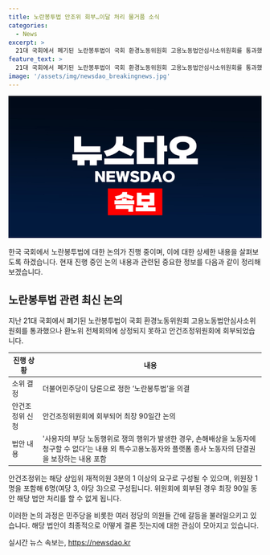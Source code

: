 ```yaml
---
title: 노란봉투법 안조위 회부…이달 처리 물거품 소식
categories:
  - News
excerpt: >
  21대 국회에서 폐기된 노란봉투법이 국회 환경노동위원회 고용노동법안심사소위원회를 통과했지만, 전체회의 상정은 되지 못했다. 야당 의원들의 반발에 따라 안건조정위원회에 회부된 상황으로, 최장 90일간 논의되며 처리가 지연될 수 있음. 노란봉투법은 노동관계를 규정하는 법안으로, 노동자들의 권리 강화와 사용자의 부당 노동행위로 인한 손해배상 제한 등을 다루고 있음. 현재 상황에서 당론과 야당의 입장차이가 논의를 미루는 요인이 될 전망.
feature_text: >
  21대 국회에서 폐기된 노란봉투법이 국회 환경노동위원회 고용노동법안심사소위원회를 통과했지만, 전체회의 상정은 되지 못했다. 야당 의원들의 반발에 따라 안건조정위원회에 회부된 상황으로, 최장 90일간 논의되며 처리가 지연될 수 있음. 노란봉투법은 노동관계를 규정하는 법안으로, 노동자들의 권리 강화와 사용자의 부당 노동행위로 인한 손해배상 제한 등을 다루고 있음. 현재 상황에서 당론과 야당의 입장차이가 논의를 미루는 요인이 될 전망.
image: '/assets/img/newsdao_breakingnews.jpg'
---
```


<p><img src="/assets/img/newsdao_breakingnews.jpg" alt="firstkoreanews 속보" /></p>

<p>한국 국회에서 노란봉투법에 대한 논의가 진행 중이며, 이에 대한 상세한 내용을 살펴보도록 하겠습니다. 현재 진행 중인 논의 내용과 관련된 중요한 정보를 다음과 같이 정리해보겠습니다.</p>

<h2 data-ke-size="size26">노란봉투법 관련 최신 논의</h2>

<p data-ke-size="size16">지난 21대 국회에서 폐기된 노란봉투법이 국회 환경노동위원회 고용노동법안심사소위원회를 통과했으나 환노위 전체회의에 상정되지 못하고 안건조정위원회에 회부되었습니다.</p>

<table>
    <thead>
        <tr>
            <th>진행 상황</th>
            <th>내용</th>
        </tr>
    </thead>
    <tbody>
        <tr>
            <td>소위 결정</td>
            <td>더불어민주당이 당론으로 정한 ‘노란봉투법’을 의결</td>
        </tr>
        <tr>
            <td>안건조정위 신청</td>
            <td>안건조정위원회에 회부되어 최장 90일간 논의</td>
        </tr>
        <tr>
            <td>법안 내용</td>
            <td>'사용자의 부당 노동행위로 쟁의 행위가 발생한 경우, 손해배상을 노동자에 청구할 수 없다’는 내용 외 특수고용노동자와 플랫폼 종사 노동자의 단결권을 보장하는 내용 포함</td>
        </tr>
    </tbody>
</table>

<p data-ke-size="size16">안건조정위는 해당 상임위 재적의원 3분의 1 이상의 요구로 구성될 수 있으며, 위원장 1명을 포함해 6명(여당 3, 야당 3)으로 구성됩니다. 위원회에 회부된 경우 최장 90일 동안 해당 법안 처리를 할 수 없게 됩니다.</p>

<p>이러한 논의 과정은 민주당을 비롯한 여러 정당의 의원들 간에 갈등을 불러일으키고 있습니다. 해당 법안이 최종적으로 어떻게 결론 짓는지에 대한 관심이 모아지고 있습니다.</p>
실시간 뉴스 속보는, <a href="https://newsdao.kr" rel="dofollow">https://newsdao.kr</a>


